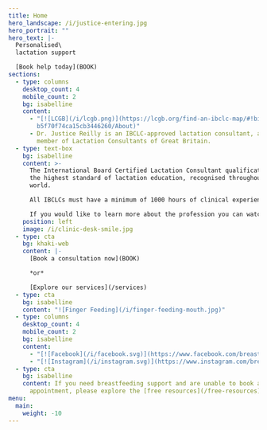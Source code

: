 ```yaml
---
title: Home
hero_landscape: /i/justice-entering.jpg
hero_portrait: ""
hero_text: |-
  Personalised\
  lactation support

  [Book help today](BOOK)
sections:
  - type: columns
    desktop_count: 4
    mobile_count: 2
    bg: isabelline
    content:
      - "[![LCGB](/i/lcgb.png)](https://lcgb.org/find-an-ibclc-map/#!biz/id/5fe\
        b5f70f74ca15cb3446260/About)"
      - Dr. Justice Reilly is an IBCLC-approved lactation consultant, and a
        member of Lactation Consultants of Great Britain.
  - type: text-box
    bg: isabelline
    content: >-
      The International Board Certified Lactation Consultant qualification is
      the highest standard of lactation education, recognised throughout the
      world.

      All IBCLCs must have a minimum of 1000 hours of clinical experience supporting breast/chestfeeding dyads in addition to an approved course of education, before passing the exam.

      If you would like to learn more about the profession you can watch [this video](https://www.youtube.com/watch?v=rFzGSyb3IjA).
    position: left
    image: /i/clinic-desk-smile.jpg
  - type: cta
    bg: khaki-web
    content: |-
      [Book a consultation now](BOOK)

      *or*

      [Explore our services](/services)
  - type: cta
    bg: isabelline
    content: "![Finger Feeding](/i/finger-feeding-mouth.jpg)"
  - type: columns
    desktop_count: 4
    mobile_count: 2
    bg: isabelline
    content:
      - "[![Facebook](/i/facebook.svg)](https://www.facebook.com/breastmed/)"
      - "[![Instagram](/i/instagram.svg)](https://www.instagram.com/breastmed/)"
  - type: cta
    bg: isabelline
    content: If you need breastfeeding support and are unable to book an
      appointment, please explore the [free resources](/free-resources) section.
menu:
  main:
    weight: -10
---
```

